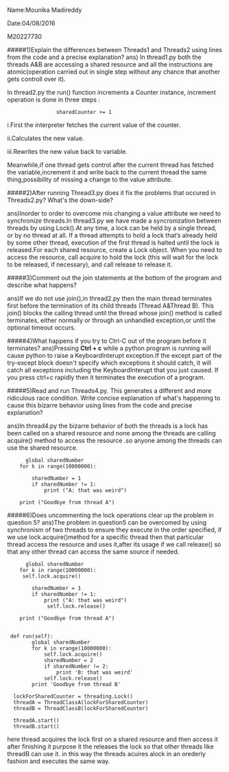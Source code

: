 Name:Mounika Madireddy

Date:04/08/2016

M20227730

#####1)Explain the differences between Threads1 and Threads2 using lines from the code and a precise explanation?
ans) In thread1.py both the threads A&B are accessing a shared  resource and all the instructions are atomic(operation carried out in single step without any chance that another gets controll over it). 

In thread2.py  the run() function increments a Counter instance, increment operation is done in three steps :
                          
                    sharedCounter += 1

i.First the interpreter fetches the current value of the counter.

ii.Calculates the new value.

iii.Rewrites the new value back to variable.

Meanwhile,if one thread gets control after the current thread has fetched the variable,increment it and write back to the current thread the same thing,possibility of missing a change to the value attribute.

#####2)After running Thread3.py does it fix the problems that occured in Threads2.py? What's the down-side?

ans)Inorder to order to overcome mis changing a value attribute we need to synchronize threads.In thread3.py we have made a syncronization between threads by using Lock().At any time, a lock can be held by a single thread, or by no thread at all. If a thread attempts to hold a lock that’s already held by some other thread, execution of the first thread is halted until the lock is released.For each shared resource, create a Lock object. When you need to access the resource, call acquire to hold the lock (this will wait for the lock to be released, if necessary), and call release to release it.

#####3)Comment out the join statements at the bottom of the program and describe what happens?

ans)If we do not use join(),in thread2.py then the main thread terminates first before the termination of its child threads (Thread A&Thread B). This join() blocks the calling thread until the thread whose join() method is called terminates, either normally or through an unhandled exception,or until the optional timeout occurs.

#####4)What happens if you try to Ctrl-C out of the program before it terminates?
ans)Pressing **Ctrl + c** while a python program is running will cause python to raise a KeyboardInterupt exception.If the except part of the try-except block doesn't specify which exceptions it should catch, it will catch all exceptions including the KeyboardInterupt that you just caused. If you press ctrl+c rapidly then it terminates the execution of a program.

#####5)Read and run Threads4.py. This generates a different and more ridiculous race condition. Write concise explanation of what's happening to cause this bizarre behavior using lines from the code and precise explanation?

ans)In thread4.py the bizarre behavior of both the threads is a lock has been called on a shared resource and none among the threads are calling acquire() method to access the resource .so anyone among the threads can use the shared resource.





          global sharedNumber
        for k in range(10000000):
          
            sharedNumber = 1
            if sharedNumber != 1:
                print ("A: that was weird")
            
        print ("Goodbye from thread A")

#####6)Does uncommenting the lock operations clear up the problem in question 5?
ans)The problem in question5 can be overcomed by using synchronism of two threads to ensure they execute in the order specified,  if we use lock.acquire()method for a specific thread then that particular thread access the resource and uses it,after its usage if we call release() so that any other thread can access the same source if needed.


          global sharedNumber
        for k in range(10000000):
         self.lock.acquire()
          
            sharedNumber = 1
            if sharedNumber != 1:
                print ("A: that was weird")
                 self.lock.release()
            
        print ("Goodbye from thread A")

 
     def run(self):
            global sharedNumber
            for k in xrange(10000000):
                self.lock.acquire()
                sharedNumber = 2
                if sharedNumber != 2:
                    print 'B: that was weird'
                self.lock.release()
            print 'Goodbye from thread B'
        
      lockForSharedCounter = threading.Lock()
      threadA = ThreadClassA(lockForSharedCounter)
      threadB = ThreadClassB(lockForSharedCounter)

      threadA.start()
      threadB.start()

here thread acquires the lock first on a shared resource and then access it after finishing it purpose it the releases the lock so that other threads like threadB can use it.
in this way the threads acuires alock in an orederly fashion and executes the same way.
